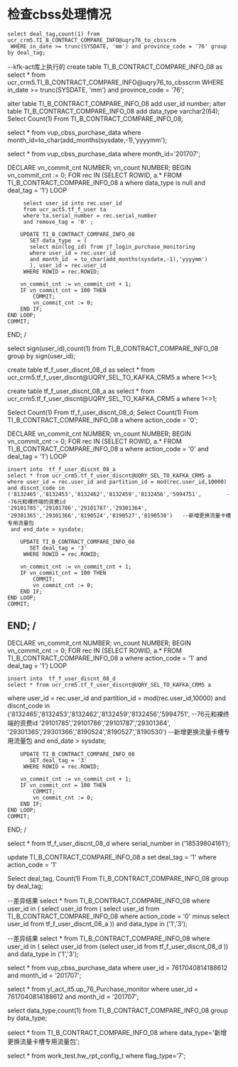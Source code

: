 # 检查cbss处理情况
    select deal_tag,count(1) from ucr_crm5.TI_B_CONTRACT_COMPARE_INFO@uqry76_to_cbsscrm
     WHERE in_date >= trunc(SYSDATE, 'mm') and province_code = '76' group by deal_tag;


--kfk-act库上执行的
create table TI_B_CONTRACT_COMPARE_INFO_08 as
select * from ucr_crm5.TI_B_CONTRACT_COMPARE_INFO@uqry76_to_cbsscrm
 WHERE in_date >= trunc(SYSDATE, 'mm') and province_code = '76';

alter table TI_B_CONTRACT_COMPARE_INFO_08 add user_id number;
alter table TI_B_CONTRACT_COMPARE_INFO_08 add data_type varchar2(64);
Select Count(1) From TI_B_CONTRACT_COMPARE_INFO_08;

select * from vup_cbss_purchase_data where month_id=to_char(add_months(sysdate,-1),'yyyymm');

select * from vup_cbss_purchase_data where month_id='201707';

DECLARE
    vn_commit_cnt NUMBER;
    vn_count      NUMBER;
BEGIN
    vn_commit_cnt := 0;
    FOR rec IN (SELECT ROWID, a.*
                  FROM TI_B_CONTRACT_COMPARE_INFO_08 a
                  where data_type is null
                  and deal_tag = '1') LOOP

         select user_id into rec.user_id
         from ucr_act5.tf_f_user ta 
         where ta.serial_number = rec.serial_number 
         and remove_tag = '0' ;        

        UPDATE TI_B_CONTRACT_COMPARE_INFO_08
           SET data_type  = (
           select min(log_id) from jf_login_purchase_monitoring
           where user_id = rec.user_id 
           and month_id  = to_char(add_months(sysdate,-1),'yyyymm')
           ), user_id = rec.user_id
         WHERE ROWID = rec.ROWID;

        vn_commit_cnt := vn_commit_cnt + 1;
        IF vn_commit_cnt = 100 THEN
            COMMIT;
            vn_commit_cnt := 0;
        END IF;
    END LOOP;
    COMMIT;
END;
/

select sign(user_id),count(1)
from TI_B_CONTRACT_COMPARE_INFO_08 group by sign(user_id);

create table tf_f_user_discnt_08_d
as
select * from ucr_crm5.tf_f_user_discnt@UQRY_SEL_TO_KAFKA_CRM5 a where 1<>1;

create table tf_f_user_discnt_08_a
as
select * from ucr_crm5.tf_f_user_discnt@UQRY_SEL_TO_KAFKA_CRM5 a where 1<>1;

Select Count(1) From tf_f_user_discnt_08_d;
Select Count(1) From TI_B_CONTRACT_COMPARE_INFO_08 a
where action_code = '0';


DECLARE
    vn_commit_cnt NUMBER;
    vn_count      NUMBER;
BEGIN
    vn_commit_cnt := 0;
    FOR rec IN (SELECT ROWID, a.*
                  FROM TI_B_CONTRACT_COMPARE_INFO_08 a
                  where action_code = '0'
                  and deal_tag = '1') LOOP
        
    insert into  tf_f_user_discnt_08_a
    select * from ucr_crm5.tf_f_user_discnt@UQRY_SEL_TO_KAFKA_CRM5 a 
    where user_id = rec.user_id and partition_id = mod(rec.user_id,10000)
    and discnt_code in ('8132465','8132453','8132462','8132459','8132456','5994751',        --76元和裸终端的资费id
    '29101785','29101786','29101787','29301364',
    '29301365','29301366','8190524','8190527','8190530')   --新增更换流量卡槽专用流量包
     and end_date > sysdate;
 
        UPDATE TI_B_CONTRACT_COMPARE_INFO_08
           SET deal_tag = '3'
         WHERE ROWID = rec.ROWID;
    
        vn_commit_cnt := vn_commit_cnt + 1;
        IF vn_commit_cnt = 100 THEN
            COMMIT;
            vn_commit_cnt := 0;
        END IF;
    END LOOP;
    COMMIT;
END;
/
------
DECLARE
    vn_commit_cnt NUMBER;
    vn_count      NUMBER;
BEGIN
    vn_commit_cnt := 0;
    FOR rec IN (SELECT ROWID, a.*
                  FROM TI_B_CONTRACT_COMPARE_INFO_08 a
                  where action_code = '1'
                  and deal_tag = '1') LOOP
        
    insert into  tf_f_user_discnt_08_d
    select * from ucr_crm5.tf_f_user_discnt@UQRY_SEL_TO_KAFKA_CRM5 a 
where user_id = rec.user_id and partition_id = mod(rec.user_id,10000)
and discnt_code in ('8132465','8132453','8132462','8132459','8132456','5994751',        --76元和裸终端的资费id
    '29101785','29101786','29101787','29301364',
    '29301365','29301366','8190524','8190527','8190530')   --新增更换流量卡槽专用流量包
 and end_date > sysdate;
 
        UPDATE TI_B_CONTRACT_COMPARE_INFO_08
           SET deal_tag = '3'
         WHERE ROWID = rec.ROWID;
    
        vn_commit_cnt := vn_commit_cnt + 1;
        IF vn_commit_cnt = 100 THEN
            COMMIT;
            vn_commit_cnt := 0;
        END IF;
    END LOOP;
    COMMIT;
END;
/

select * from tf_f_user_discnt_08_d where serial_number in ('18539804161');

update TI_B_CONTRACT_COMPARE_INFO_08 a set deal_tag = '1'
                  where action_code = '1'

Select deal_tag, Count(1) From TI_B_CONTRACT_COMPARE_INFO_08  group by deal_tag;

--差异结果
select * from TI_B_CONTRACT_COMPARE_INFO_08 where user_id in (
select user_id from (
select user_id from TI_B_CONTRACT_COMPARE_INFO_08 where action_code = '0'
 minus select user_id from tf_f_user_discnt_08_a
))
and data_type in ('1','3');

--差异结果
select * from TI_B_CONTRACT_COMPARE_INFO_08 where user_id in (
select user_id from (select user_id from tf_f_user_discnt_08_d
))
and data_type in ('1','3');

select * from vup_cbss_purchase_data where user_id = 7617040814188612 and month_id = '201707';

select * from yl_act_it5.up_76_Purchase_monitor where user_id = 7617040814188612 and month_id = '201707';

select data_type,count(1) from TI_B_CONTRACT_COMPARE_INFO_08 group by data_type;

select * from TI_B_CONTRACT_COMPARE_INFO_08 where data_type='新增更换流量卡槽专用流量包';

select * from work_test.hw_rpt_config_t where flag_type='7';

